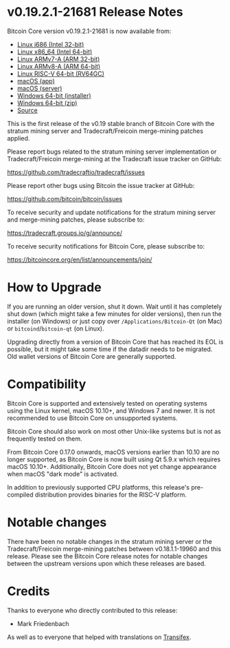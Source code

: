 v0.19.2.1-21681 Release Notes
=============================

Bitcoin Core version v0.19.2.1-21681 is now available from:

  * [Linux i686 (Intel 32-bit)](https://s3.amazonaws.com/in.freico.stable/bitcoin-v0.19.2.1-21681-i686-pc-linux-gnu.tar.gz)
  * [Linux x86_64 (Intel 64-bit)](https://s3.amazonaws.com/in.freico.stable/bitcoin-v0.19.2.1-21681-x86_64-linux-gnu.tar.gz)
  * [Linux ARMv7-A (ARM 32-bit)](https://s3.amazonaws.com/in.freico.stable/bitcoin-v0.19.2.1-21681-arm-linux-gnueabihf.tar.gz)
  * [Linux ARMv8-A (ARM 64-bit)](https://s3.amazonaws.com/in.freico.stable/bitcoin-v0.19.2.1-21681-aarch64-linux-gnu.tar.gz)
  * [Linux RISC-V 64-bit (RV64GC)](https://s3.amazonaws.com/in.freico.stable/bitcoin-v0.19.2.1-21681-riscv64-linux-gnu.tar.gz)
  * [macOS (app)](https://s3.amazonaws.com/in.freico.stable/bitcoin-v0.19.2.1-21681-osx.dmg)
  * [macOS (server)](https://s3.amazonaws.com/in.freico.stable/bitcoin-v0.19.2.1-21681-osx64.tar.gz)
  * [Windows 64-bit (installer)](https://s3.amazonaws.com/in.freico.stable/bitcoin-v0.19.2.1-21681-win64-setup.exe)
  * [Windows 64-bit (zip)](https://s3.amazonaws.com/in.freico.stable/bitcoin-v0.19.2.1-21681-win64.zip)
  * [Source](https://github.com/tradecraftio/tradecraft/archive/bitcoin-v0.19.2.1-21681.zip)

This is the first release of the v0.19 stable branch of Bitcoin Core with the
stratum mining server and Tradecraft/Freicoin merge-mining patches applied.

Please report bugs related to the stratum mining server implementation or
Tradecraft/Freicoin merge-mining at the Tradecraft issue tracker on GitHub:

  <https://github.com/tradecraftio/tradecraft/issues>

Please report other bugs using Bitcoin the issue tracker at GitHub:

  <https://github.com/bitcoin/bitcoin/issues>

To receive security and update notifications for the stratum mining server and
merge-mining patches, please subscribe to:

  <https://tradecraft.groups.io/g/announce/>

To receive security notifications for Bitcoin Core, please subscribe to:

  <https://bitcoincore.org/en/list/announcements/join/>

How to Upgrade
==============

If you are running an older version, shut it down. Wait until it has completely
shut down (which might take a few minutes for older versions), then run the
installer (on Windows) or just copy over `/Applications/Bitcoin-Qt` (on Mac) or
`bitcoind`/`bitcoin-qt` (on Linux).

Upgrading directly from a version of Bitcoin Core that has reached its EOL is
possible, but it might take some time if the datadir needs to be migrated. Old
wallet versions of Bitcoin Core are generally supported.

Compatibility
=============

Bitcoin Core is supported and extensively tested on operating systems using the
Linux kernel, macOS 10.10+, and Windows 7 and newer. It is not recommended to
use Bitcoin Core on unsupported systems.

Bitcoin Core should also work on most other Unix-like systems but is not as
frequently tested on them.

From Bitcoin Core 0.17.0 onwards, macOS versions earlier than 10.10 are no
longer supported, as Bitcoin Core is now built using Qt 5.9.x which requires
macOS 10.10+. Additionally, Bitcoin Core does not yet change appearance when
macOS "dark mode" is activated.

In addition to previously supported CPU platforms, this release's pre-compiled
distribution provides binaries for the RISC-V platform.

Notable changes
===============

There have been no notable changes in the stratum mining server or the
Tradecraft/Freicoin merge-mining patches between v0.18.1.1-19960 and this
release.  Please see the Bitcoin Core release notes for notable changes between
the upstream versions upon which these releases are based.

Credits
=======

Thanks to everyone who directly contributed to this release:

- Mark Friedenbach

As well as to everyone that helped with translations on
[Transifex](https://www.transifex.com/tradecraft/freicoin-1/).
